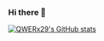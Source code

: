 ### Hi there 👋

<!--
**QWERx29/QWERx29** is a ✨ _special_ ✨ repository because its `README.md` (this file) appears on your GitHub profile.

Here are some ideas to get you started:

- 🔭 I’m currently working on ...
- 🌱 I’m currently learning ...
- 👯 I’m looking to collaborate on ...
- 🤔 I’m looking for help with ...
- 💬 Ask me about ...
- 📫 How to reach me: ...
- 😄 Pronouns: ...
- ⚡ Fun fact: ...
-->

[![QWERx29's GitHub stats](https://github-readme-stats.vercel.app/api?username=QWERx29)](https://github.com/anuraghazra/github-readme-stats)


